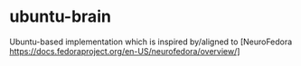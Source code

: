# ubuntu-brain

Ubuntu-based implementation which is inspired by/aligned to [NeuroFedora https://docs.fedoraproject.org/en-US/neurofedora/overview/]
